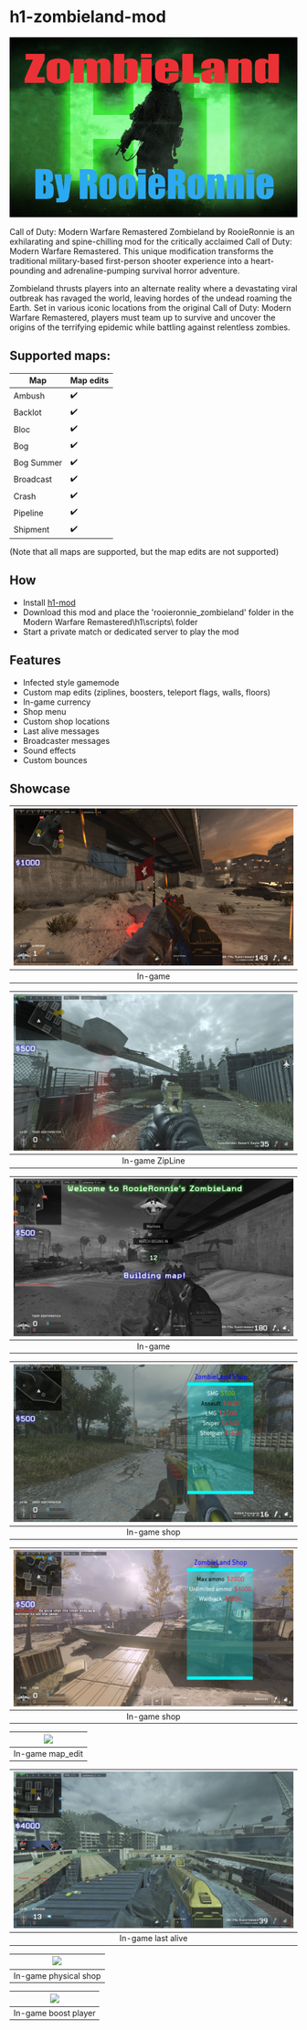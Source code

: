 # h1-zombieland-mod

<p align="center">
    <img src="assets/github/banner.png?raw=true" />
</p>

Call of Duty: Modern Warfare Remastered Zombieland by RooieRonnie is an exhilarating and spine-chilling mod for the critically acclaimed Call of Duty: Modern Warfare Remastered. This unique modification transforms the traditional military-based first-person shooter experience into a heart-pounding and adrenaline-pumping survival horror adventure.

Zombieland thrusts players into an alternate reality where a devastating viral outbreak has ravaged the world, leaving hordes of the undead roaming the Earth. Set in various iconic locations from the original Call of Duty: Modern Warfare Remastered, players must team up to survive and uncover the origins of the terrifying epidemic while battling against relentless zombies.

## Supported maps:

| Map        | Map edits |
| ---------- | --------- |
| Ambush     | ✔️        |
| Backlot    | ✔️        |
| Bloc       | ✔️        |
| Bog        | ✔️        |
| Bog Summer | ✔️        |
| Broadcast  | ✔️        |
| Crash      | ✔️        |
| Pipeline   | ✔️        |
| Shipment   | ✔️        |

(Note that all maps are supported, but the map edits are not supported)

## How

- Install [h1-mod](https://github.com/h1-mod/h1-mod)
- Download this mod and place the 'rooieronnie_zombieland' folder in the Modern Warfare Remastered\h1\scripts\ folder
- Start a private match or dedicated server to play the mod

## Features

- Infected style gamemode
- Custom map edits (ziplines, boosters, teleport flags, walls, floors)
- In-game currency
- Shop menu
- Custom shop locations
- Last alive messages
- Broadcaster messages
- Sound effects
- Custom bounces

## Showcase

| <img src="assets/github/zombie_land_1.png?raw=true" /> |
| :----------------------------------------------------: |
|                        In-game                         |

| <img src="assets/github/zombie_land_9.png?raw=true" /> |
| :----------------------------------------------------: |
|                    In-game ZipLine                     |

| <img src="assets/github/zombie_land_2.png?raw=true" /> |
| :----------------------------------------------------: |
|                        In-game                         |

| <img src="assets/github/zombie_land_3.png?raw=true" /> |
| :----------------------------------------------------: |
|                      In-game shop                      |

| <img src="assets/github/zombie_land_4.png?raw=true" /> |
| :----------------------------------------------------: |
|                      In-game shop                      |

| <img src="assets/github/zombie_land_5.png?raw=true" /> |
| :----------------------------------------------------: |
|                    In-game map_edit                    |

| <img src="assets/github/zombie_land_6.png?raw=true" /> |
| :----------------------------------------------------: |
|                   In-game last alive                   |

| <img src="assets/github/zombie_land_7.png?raw=true" /> |
| :----------------------------------------------------: |
|                 In-game physical shop                  |

| <img src="assets/github/zombie_land_8.png?raw=true" /> |
| :----------------------------------------------------: |
|                  In-game boost player                  |
